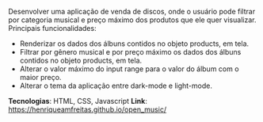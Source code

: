 Desenvolver uma aplicação de venda de discos, onde o usuário pode filtrar por categoria musical e preço máximo dos produtos que ele quer visualizar. Principais funcionalidades:
- Renderizar os dados dos álbuns contidos no objeto products, em tela.
- Filtrar por gênero musical e por preço máximo os dados dos álbuns contidos no objeto products, em tela.
- Alterar o valor máximo do input range para o valor do álbum com o maior preço.
- Alterar o tema da aplicação entre dark-mode e light-mode.


**Tecnologias**: HTML, CSS, Javascript
**Link**: https://henriqueamfreitas.github.io/open_music/